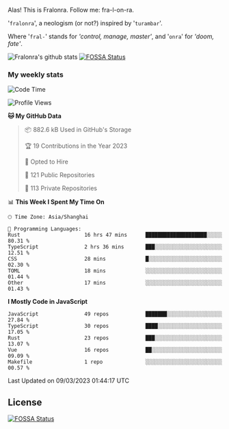 Alas! This is Fralonra. Follow me: fra-l-on-ra.

'`fralonra`', a neologism (or not?) inspired by '`turambar`'.

Where '`fral-`' stands for *'control, manage, master'*, and '`onra`' for *'doom, fate'*.

![Fralonra's github stats](https://github-readme-stats.vercel.app/api?username=fralonra)
[![FOSSA Status](https://app.fossa.com/api/projects/git%2Bgithub.com%2Ffralonra%2Ffralonra.svg?type=shield)](https://app.fossa.com/projects/git%2Bgithub.com%2Ffralonra%2Ffralonra?ref=badge_shield)

### My weekly stats

<!--START_SECTION:waka-->
![Code Time](http://img.shields.io/badge/Code%20Time-3%2C124%20hrs%2025%20mins-blue)

![Profile Views](http://img.shields.io/badge/Profile%20Views-2-blue)

**🐱 My GitHub Data** 

> 📦 882.6 kB Used in GitHub's Storage 
 > 
> 🏆 19 Contributions in the Year 2023
 > 
> 💼 Opted to Hire
 > 
> 📜 121 Public Repositories 
 > 
> 🔑 113 Private Repositories 
 > 
📊 **This Week I Spent My Time On** 

```text
🕑︎ Time Zone: Asia/Shanghai

💬 Programming Languages: 
Rust                     16 hrs 47 mins      ████████████████████░░░░░   80.31 % 
TypeScript               2 hrs 36 mins       ███░░░░░░░░░░░░░░░░░░░░░░   12.51 % 
CSS                      28 mins             █░░░░░░░░░░░░░░░░░░░░░░░░   02.30 % 
TOML                     18 mins             ░░░░░░░░░░░░░░░░░░░░░░░░░   01.44 % 
Other                    17 mins             ░░░░░░░░░░░░░░░░░░░░░░░░░   01.43 % 
```

**I Mostly Code in JavaScript** 

```text
JavaScript               49 repos            ███████░░░░░░░░░░░░░░░░░░   27.84 % 
TypeScript               30 repos            ████░░░░░░░░░░░░░░░░░░░░░   17.05 % 
Rust                     23 repos            ███░░░░░░░░░░░░░░░░░░░░░░   13.07 % 
Vue                      16 repos            ██░░░░░░░░░░░░░░░░░░░░░░░   09.09 % 
Makefile                 1 repo              ░░░░░░░░░░░░░░░░░░░░░░░░░   00.57 % 
```




 Last Updated on 09/03/2023 01:44:17 UTC
<!--END_SECTION:waka-->

## License
[![FOSSA Status](https://app.fossa.com/api/projects/git%2Bgithub.com%2Ffralonra%2Ffralonra.svg?type=large)](https://app.fossa.com/projects/git%2Bgithub.com%2Ffralonra%2Ffralonra?ref=badge_large)